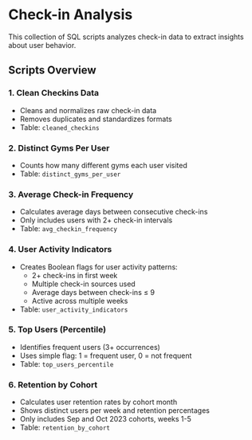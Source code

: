 # Check-in Analysis

This collection of SQL scripts analyzes check-in data to extract insights about user behavior.

## Scripts Overview

### 1. Clean Checkins Data
- Cleans and normalizes raw check-in data
- Removes duplicates and standardizes formats
- Table: `cleaned_checkins`

### 2. Distinct Gyms Per User
- Counts how many different gyms each user visited
- Table: `distinct_gyms_per_user`

### 3. Average Check-in Frequency
- Calculates average days between consecutive check-ins
- Only includes users with 2+ check-in intervals
- Table: `avg_checkin_frequency`

### 4. User Activity Indicators
- Creates Boolean flags for user activity patterns:
  - 2+ check-ins in first week
  - Multiple check-in sources used
  - Average days between check-ins ≤ 9
  - Active across multiple weeks
- Table: `user_activity_indicators`

### 5. Top Users (Percentile)
- Identifies frequent users (3+ occurrences)
- Uses simple flag: 1 = frequent user, 0 = not frequent
- Table: `top_users_percentile`

### 6. Retention by Cohort
- Calculates user retention rates by cohort month
- Shows distinct users per week and retention percentages
- Only includes Sep and Oct 2023 cohorts, weeks 1-5
- Table: `retention_by_cohort`
